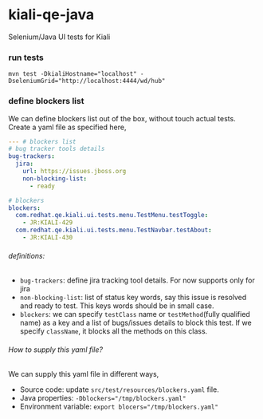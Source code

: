 # kiali-qe-java
Selenium/Java UI tests for Kiali

### run tests
```
mvn test -DkialiHostname="localhost" -DseleniumGrid="http://localhost:4444/wd/hub"
```

### define blockers list
We can define blockers list out of the box, without touch actual tests. Create a yaml file as specified here,

```yaml
--- # blockers list
# bug tracker tools details
bug-trackers:
  jira:
    url: https://issues.jboss.org
    non-blocking-list:
      - ready

# blockers
blockers:
  com.redhat.qe.kiali.ui.tests.menu.TestMenu.testToggle:
    - JR:KIALI-429
  com.redhat.qe.kiali.ui.tests.menu.TestNavbar.testAbout:
    - JR:KIALI-430
```
###### definitions:
* `bug-trackers`: define jira tracking tool details. For now supports only for jira
* `non-blocking-list`: list of status key words, say this issue is resolved and ready to test. This keys words should be in small case. 
* `blockers`: we can specify `testClass` name or `testMethod`(fully qualified name) as a key and a list of bugs/issues details to block this test. If we specify `className`, it blocks all the methods on this class.

###### How to supply this yaml file?
We can supply this yaml file in different ways,
* Source code: update `src/test/resources/blockers.yaml` file.
* Java properties: `-Dblockers="/tmp/blockers.yaml"`
* Environment variable: `export blocers="/tmp/blockers.yaml"`